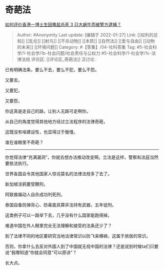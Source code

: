 # 奇葩法
[如何评价香港一博士生因撒盐杀死 3 只大蜗牛而被警方逮捕？](https://www.zhihu.com/question/480364096/answer/2068309639)

> Author: #Anonymity
> Last update: [编辑于 2022-01-27]
> Link: [[权利的总和]] [[乱伦]] [[射鸟]] [[不杀动物]] [[本质]] [[自然法]] [[爱与自由]] [[动物的未来]] [[环境问题]]
> Category: #【答集】/04-社科答集
> Tag: #5-社会科学/1-社会学/1b-社会问题/社会责任与公权力  #5-社会科学/1-社会学/1c-法律法规 
> 评论区: [[评论区_奇葩法]]
> 泛讨论:

已有明确法条，要么不去，要么不犯，要么不怨。

又要去，

又要犯，

又要怨，

你这真是走自己的路，让别人无路可走啊你。

从自己的角度觉得其他地方经过立法程序的法律奇葩，

这既没有啥建设性，也显得过于傲慢。

谁在谁眼里不奇葩？

---

你觉得法律“充满漏洞”，你就去想办法推动改变啊。立法是这样，警察和法庭当然要依法执行。

世界各国会令其他国家人惊诧莫名的法律法规多了去了。

新加坡涂鸦要受鞭刑，

阿联酋煽动人自杀成功判死刑，

泰国自备防弹背心、防毒面具算非法持有武器，五年徒刑。

这类例子可以一路举下去，几乎没有什么国家能跑得掉。

难道中国在外人眼里完全无法理解和接受的法条还少了？

到了法律不同的地区要研究当地法律常识以防飞来横祸，这属于旅居的常识。

否则，你拿什么去反对外国人到了中国就无视中国的法律？还是说到时候ta们只要说“我哪知道”你就会同意“可以原谅”？

长大点。
